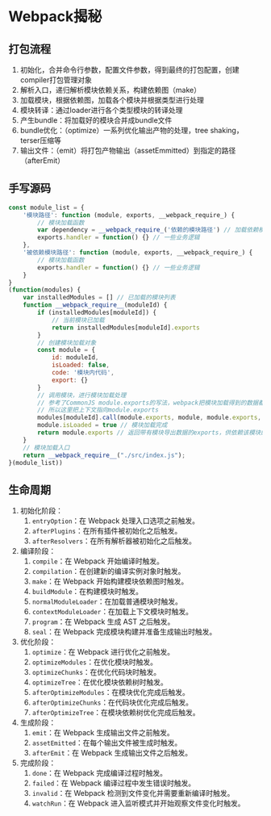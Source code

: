 # Webpack揭秘

## 打包流程

1. 初始化，合并命令行参数，配置文件参数，得到最终的打包配置，创建compiler打包管理对象
2. 解析入口，递归解析模块依赖关系，构建依赖图（make）
3. 加载模块，根据依赖图，加载各个模块并根据类型进行处理
4. 模块转译：通过loader进行各个类型模块的转译处理
5. 产生bundle：将加载好的模块合并成bundle文件
6. bundle优化：（optimize）一系列优化输出产物的处理，tree shaking，terser压缩等
7. 输出文件：（emit）将打包产物输出（assetEmmitted）到指定的路径（afterEmit）

## 手写源码

```JavaScript
const module_list = {
    '模块路径': function (module, exports, __webpack_require_) {
        // 模块加载函数
        var dependency = __webpack_require_('依赖的模块路径') // 加载依赖模块
        exports.handler = function() {} // 一些业务逻辑
    },
    '被依赖模块路径': function (module, exports, __webpack_require_) {
        // 模块加载函数
        exports.handler = function() {} // 一些业务逻辑
    }
}
(function(modules) {
    var installedModules = [] // 已加载的模块列表
    function __webpack_require__(moduleId) {
        if (installedModules[moduleId]) {
            // 当前模块已加载
            return installedModules[moduleId].exports
        }
        // 创建模块加载对象
        const module = {
            id: moduleId,
            isLoaded: false,
            code: '模块内代码',
            export: {}
        }
        // 调用模块，进行模块加载处理
        // 参考了CommonJS module.exports的写法，webpack把模块加载得到的数据都放到exports里
        // 所以这里把上下文指向module.exports
        modules[moduleId].call(module.exports, module, module.exports, __webpack_require__)
        module.isLoaded = true // 模块加载完成
        return module.exports // 返回带有模块导出数据的exports，供依赖该模块的其他模块使用
    }
    // 模块加载入口
    return __webpack_require__("./src/index.js");
}(module_list))
```

## 生命周期

1. 初始化阶段：
   1. `entryOption`：在 Webpack 处理入口选项之前触发。
   2. `afterPlugins`：在所有插件被初始化之后触发。
   3. `afterResolvers`：在所有解析器被初始化之后触发。
2. 编译阶段：
   1. `compile`：在 Webpack 开始编译时触发。
   2. `compilation`：在创建新的编译实例对象时触发。
   3. `make`：在 Webpack 开始构建模块依赖图时触发。
   4. `buildModule`：在构建模块时触发。
   5. `normalModuleLoader`：在加载普通模块时触发。
   6. `contextModuleLoader`：在加载上下文模块时触发。
   7. `program`：在 Webpack 生成 AST 之后触发。
   8. `seal`：在 Webpack 完成模块构建并准备生成输出时触发。
3. 优化阶段：
   1. `optimize`：在 Webpack 进行优化之前触发。
   2. `optimizeModules`：在优化模块时触发。
   3. `optimizeChunks`：在优化代码块时触发。
   4. `optimizeTree`：在优化模块依赖树时触发。
   5. `afterOptimizeModules`：在模块优化完成后触发。
   6. `afterOptimizeChunks`：在代码块优化完成后触发。
   7. `afterOptimizeTree`：在模块依赖树优化完成后触发。
4. 生成阶段：
   1. `emit`：在 Webpack 生成输出文件之前触发。
   2. `assetEmitted`：在每个输出文件被生成时触发。
   3. `afterEmit`：在 Webpack 生成输出文件之后触发。
5. 完成阶段：
   1. `done`：在 Webpack 完成编译过程时触发。
   2. `failed`：在 Webpack 编译过程中发生错误时触发。
   3. `invalid`：在 Webpack 检测到文件变化并需要重新编译时触发。
   4. `watchRun`：在 Webpack 进入监听模式并开始观察文件变化时触发。
